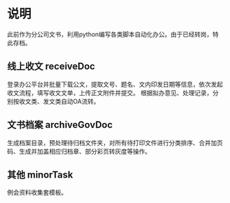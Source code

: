 # 说明
此前作为分公司文书，利用python编写各类脚本自动化办公。由于已经转岗，特此存档。

## 线上收文 receiveDoc
登录办公平台并批量下载公文，提取文号、题名、文内印发日期等信息，依次发起收文流程，填写收文文单，上传正文附件并提交。
根据拟办意见、处理记录，分别按收文类、发文类自动OA流转。

## 文书档案 archiveGovDoc
生成档案目录，预处理待归档文件夹，对所有待打印文件进行分类排序、合并加页码、生成并加盖相应归档章、部分彩页转灰度等操作。

## 其他 minorTask
例会资料收集套模板。